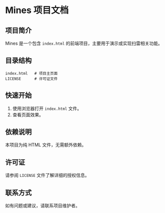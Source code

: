 # Mines 项目文档

## 项目简介
Mines 是一个包含 `index.html` 的前端项目，主要用于演示或实现扫雷相关功能。

## 目录结构
```
index.html   # 项目主页面
LICENSE      # 许可证文件
```

## 快速开始
1. 使用浏览器打开 `index.html` 文件。
2. 查看页面效果。

## 依赖说明
本项目为纯 HTML 文件，无需额外依赖。

## 许可证
请参阅 `LICENSE` 文件了解详细的授权信息。

## 联系方式
如有问题或建议，请联系项目维护者。
